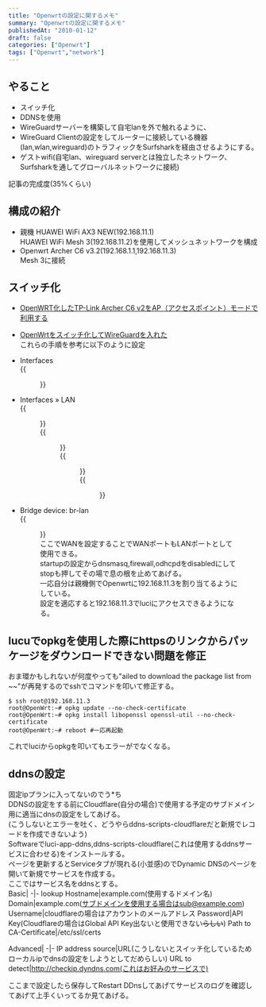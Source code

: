 ```yaml
---
title: "Openwrtの設定に関するメモ"
summary: "Openwrtの設定に関するメモ"
publishedAt: "2010-01-12"
draft: false
categories: ["Openwrt"]
tags: ["Openwrt","network"]
---
```

## やること  
- スイッチ化
- DDNSを使用
- WireGuardサーバーを構築して自宅lanを外で触れるように、  
- WireGuard Clientの設定をしてルーターに接続している機器(lan,wlan,wireguard)のトラフィックをSurfsharkを経由させるようにする。  
- ゲストwifi(自宅lan、wireguard serverとは独立したネットワーク、Surfsharkを通してグローバルネットワークに接続) 

記事の完成度(35%くらい)

## 構成の紹介  
- 親機 HUAWEI WiFi AX3 NEW(192.168.11.1)  
HUAWEI WiFi Mesh 3(192.168.11.2)を使用してメッシュネットワークを構成  
- Openwrt Archer C6 v3.2(192.168.1.1,192.168.11.3)  
Mesh 3に接続

## スイッチ化  
- [OpenWRT化したTP-Link Archer C6 v2をAP（アクセスポイント）モードで利用する](https://eco.senritu.net/openwrt-access-point/)  
- [OpenWrtをスイッチ化してWireGuardを入れた](https://yassi.hatenablog.com/entry/2021/12/25/011106)  
これらの手順を参考に以下のように設定  
  
- Interfaces  
{{<figure src="https://drive.google.com/uc?export=view&id=1f4hAI8k5sfwnXnCRaFZ0jJufmTHsjESe" >}}  

- Interfaces » LAN  
{{<figure src="https://drive.google.com/uc?export=view&id=15uuP20ic_ciGiUYv9EyvJMXOS18UlsGO" >}}  
{{<figure src="https://drive.google.com/uc?export=view&id=1JWvoLXTiQlwoqBeJI-rjHfLd6Jg9KpoB" >}}  
{{<figure src="https://drive.google.com/uc?export=view&id=1VdBNv37L2zQOFa4GNbWrLYAXg9RAPEQg" >}}  
{{<figure src="https://drive.google.com/uc?export=view&id=1A-8xg1_yqXEK5WTdS4H6eEqXe8GPEjow" >}}  
- Bridge device: br-lan  
{{<figure src="https://drive.google.com/uc?export=view&id=1Ns-aM8CEsn4Iy_XksewNiJuhcbPlzFS5">}}  
ここでWANを設定することでWANポートもLANポートとして使用できる。  
startupの設定からdnsmasq,firewall,odhcpdをdisabledにしてstopも押してその場で息の根を止めてあげる。  
一応自分は親機側でOpenwrtに192.168.11.3を割り当てるようにしている。  
設定を適応すると192.168.11.3でluciにアクセスできるようになる。  
## lucuでopkgを使用した際にhttpsのリンクからパッケージをダウンロードできない問題を修正  
おま環かもしれないが何度やっても"ailed to download the package list from ~~"が再発するのでsshでコマンドを叩いて修正する。  
```
$ ssh root@192.168.11.3
root@OpenWrt:~# opkg update --no-check-certificate
root@OpenWrt:~# opkg install libopenssl openssl-util --no-check-certificate 
root@OpenWrt:~# reboot #一応再起動
```  
これでluciからopkgを叩いてもエラーがでなくなる。  

## ddnsの設定  
固定ipプランに入ってないのでう*ち  
DDNSの設定をする前にCloudflare(自分の場合)で使用する予定のサブドメイン用に適当にdnsの設定をしてあげる。  
(こうしないとエラーを吐く、どうやらddns-scripts-cloudflareだと新規でレコードを作成できないよう)  
Softwareでluci-app-ddns,ddns-scripts-cloudflare(これは使用するddnsサービスに合わせる)をインストールする。  
ページを更新するとServiceタブが現れる(小並感)のでDynamic DNSのページを開いて新規でサービスを作成する。  
ここではサービス名をddnsとする。  
Basic| 
-|-
lookup Hostname|example.com(使用するドメイン名)
Domain|example.com(サブドメインを使用する場合はsub@example.com)
Username|cloudflareの場合はアカウントのメールアドレス
Password|API Key(Cloudflareの場合はGlobal API Key出ないと使用できない~~らしい~~)
Path to CA-Certificate|/etc/ssl/certs
  
Advanced|
-|-
IP address source|URL(こうしないとスイッチ化しているためローカルipでdnsの設定をしようとしてだめらしい)
URL to detect|http://checkip.dyndns.com(これはお好みのサービスで)


ここまで設定したら保存してRestart DDnsしてあげてサービスのログを確認してあげて上手くいってるか見てあげる。  

<!-- 
## WireGuard Serverの設定  
長期(小並感)の外出の際に家の機器が触れないと不便なためWireGuardサーバーの構築をしてあげる。  
予定としては全てのトラフィックを家を経由させていく感じにしたいと思っている。 
クライアント側の公開鍵も使うのでクライアント側にしたい端末でwireguardの準備をする。 

Softwareでluci-app-wireguardをインストールして再起動する。  
するとWireGuard関連の項目がluciに反映されるのでInterface >> Add new interface...で新しく作成してあげる。  
ここではwgsv0とする。  
wgsv0|
-|-
Private Key|luciで生成する(Server PriKeyとする)
Public key|luciで生成する(Server Pubkeyとする)
Listen Port|51821(お好みで良い)
IP Address|10.0.0.1/32  

FirewallゾーンはLANにする。  
wgsv0 Peer|
-|-
Description|Test(分かりやすい名前で)  
Public Key|クライアント端末のPublic Key
Allowed IPs|0.0.0.0/0,::/0
Route Allowed IPs|☑
Endpoint Host|192.168.4.1(お好みで)
Endpoint Port|51821(お好みで)
Keep Alive|25
-->
